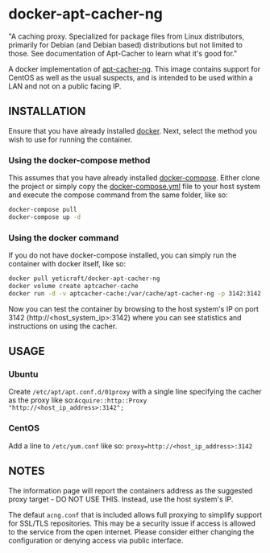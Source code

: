 # docker-apt-cacher-ng

"A caching proxy. Specialized for package files from Linux distributors, primarily for Debian (and Debian based) distributions but not limited to those. See documentation of Apt-Cacher to learn what it's good for."

A docker implementation of [apt-cacher-ng](https://www.unix-ag.uni-kl.de/~bloch/acng/).  This image contains support for CentOS as well as the usual suspects, and is intended to be used within a LAN and not on a public facing IP.


## INSTALLATION

Ensure that you have already installed [docker](https://docs.docker.com/engine/installation/). Next, select the method you wish to use for running the container.

### Using the docker-compose method

This assumes that you have already installed [docker-compose](https://docs.docker.com/compose/install/). Either clone the project or simply copy the [docker-compose.yml](https://raw.githubusercontent.com/growlf/docker-apt-cacher-ng/master/docker-compose.yml) file to your host system and execute the compose command from the same folder, like so:

```sh
docker-compose pull
docker-compose up -d
```

### Using the docker command

If you do not have docker-compose installed, you can simply run the container with docker itself, like so:

```sh
docker pull yeticraft/docker-apt-cacher-ng
docker volume create aptcacher-cache
docker run -d -v aptcacher-cache:/var/cache/apt-cacher-ng -p 3142:3142 --name=aptcacher -it yeticraft/docker-apt-cacher-ng
```

Now you can test the container by browsing to the host system's IP on port 3142 (http://<host_system_ip>:3142) where you can see statistics and instructions on using the cacher.

## USAGE

### Ubuntu

Create `/etc/apt/apt.conf.d/01proxy` with a single line specifying the cacher as the proxy like so:`Acquire::http::Proxy "http://<host_ip_address>:3142";`

### CentOS

Add a line to `/etc/yum.conf` like so: `proxy=http://<host_ip_address>:3142`

## NOTES

The information page will report the containers address as the suggested proxy target - DO NOT USE THIS.  Instead, use the host system's IP.

The defaut `acng.conf` that is included allows full proxying to simplify support for SSL/TLS repositories. This may be a security issue if access is allowed to the service from the open internet.  Please consider either changing the configuration or denying access via public interface.

